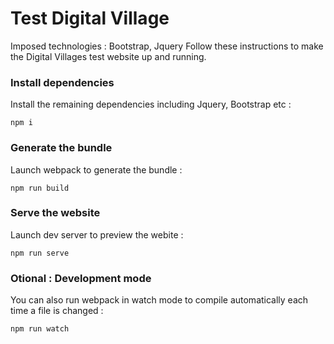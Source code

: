 # Test Digital Village

Imposed technologies : Bootstrap, Jquery
Follow these instructions to make the Digital Villages test website up and running.

### Install dependencies

Install the remaining dependencies including Jquery, Bootstrap etc :

```
npm i
```

### Generate the bundle

Launch webpack to generate the bundle :

```
npm run build
```

### Serve the website

Launch dev server to preview the webite :

```
npm run serve
```

### Otional : Development mode

You can also run webpack in watch mode to compile automatically each time a file is changed :

```
npm run watch
```
